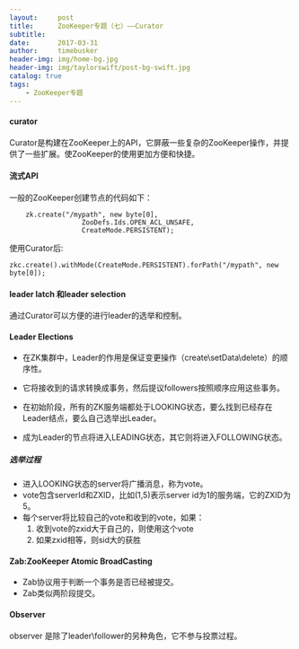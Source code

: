 ```yaml
---
layout:     post
title:      ZooKeeper专题（七）——Curator
subtitle:   
date:       2017-03-31
author:     timebusker
header-img: img/home-bg.jpg
header-img: img/taylorswift/post-bg-swift.jpg
catalog: true
tags:
    - ZooKeeper专题
---  
```


#### curator
Curator是构建在ZooKeeper上的API，它屏蔽一些复杂的ZooKeeper操作，并提供了一些扩展。使ZooKeeper的使用更加方便和快捷。

#### 流式API
一般的ZooKeeper创建节点的代码如下：    

```  
	zk.create("/mypath", new byte[0],	              ZooDefs.Ids.OPEN_ACL_UNSAFE,	              CreateMode.PERSISTENT);
```  	              
使用Curator后:    

``` zkc.create().withMode(CreateMode.PERSISTENT).forPath("/mypath", new byte[0]);
```   #### leader latch 和leader selection
通过Curator可以方便的进行leader的选举和控制。
#### Leader Elections
- 在ZK集群中，Leader的作用是保证变更操作（create\setData\delete）的顺序性。
- 它将接收到的请求转换成事务，然后提议followers按照顺序应用这些事务。
- 在初始阶段，所有的ZK服务端都处于LOOKING状态，要么找到已经存在Leader结点，要么自己选举出Leader。

- 成为Leader的节点将进入LEADING状态，其它则将进入FOLLOWING状态。
##### 选举过程- 进入LOOKING状态的server将广播消息，称为vote。	 - vote包含serverId和ZXID，比如(1,5)表示server id为1的服务端，它的ZXID为5。- 每个server将比较自己的vote和收到的vote，如果：     1.	收到vote的zxid大于自己的，则使用这个vote     2.	如果zxid相等，则sid大的获胜
#### Zab:ZooKeeper Atomic BroadCasting
- Zab协议用于判断一个事务是否已经被提交。   - Zab类似两阶段提交。
#### Observerobserver 是除了leader\follower的另种角色，它不参与投票过程。       